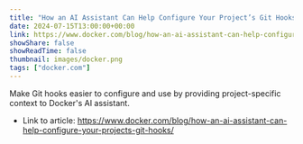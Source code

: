 ```yaml
---
title: "How an AI Assistant Can Help Configure Your Project’s Git Hooks"
date: 2024-07-15T13:00:00+00:00
link: https://www.docker.com/blog/how-an-ai-assistant-can-help-configure-your-projects-git-hooks/
showShare: false
showReadTime: false
thumbnail: images/docker.png
tags: ["docker.com"]
---
```

Make Git hooks easier to configure and use by providing project-specific context to Docker's AI assistant.

- Link to article: https://www.docker.com/blog/how-an-ai-assistant-can-help-configure-your-projects-git-hooks/